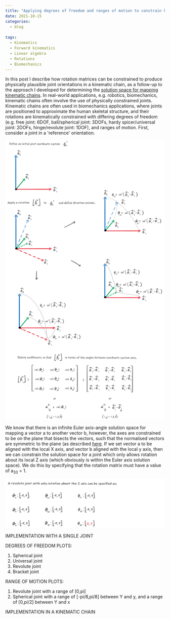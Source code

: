 ```yaml
---
title: "Applying degrees of freedom and ranges of motion to constrain kinematic chains in forward kinematics"
date: 2021-10-15
categories:
  - blog

tags:
  - Kinematics
  - Forward kinematics
  - Linear algebra
  - Rotations
  - Biomechanics
---
```


In this post I describe how rotation matrices can be constrained to produce physically plausible joint orientations in a kinematic chain, as a follow-up to the approach I developed for determining the <a href="https://kevgildea.github.io/blog/Kinematic-Chain-Mapping/" target="_blank">solution space for mapping kinematic chains</a>. In real-world applications, e.g. robotics, biomechanics, kinematic chains often involve the use of physically constrained joints. Kinematic chains are often used in biomechanics applications, where joints are positioned to approximate the human skeletal structure, and their rotations are kinematically constrained with differing degrees of freedom (e.g. free joint: 6DOF, ball/spherical joint: 3DOFs, hardy spicer/universal joint: 2DOFs, hinge/revolute joint: 1DOF), and ranges of motion. First, consider a joint in a 'reference' orientation.

<p align="center">
  <img src="/assets/images/ROM-forward-kinematics/fig1.png" width="1200">
</p>

We know that there is an infinite Euler axis-angle solution space for mapping a vector a to another vector b, however, the axes are constrained to be on the plane that bisects the vectors, such that the normalised vectors are symmetric to the plane (as described <a href="https://kevgildea.github.io/blog/Euler-Axis-Vector-Mapping/" target="_blank">here</a>. If we set vector a to be aligned with the local X axis, and vector b aligned with the local y axis, then we can constrain the solution space for a joint which only allows rotation about its local Z axis (which obviously is within the Euler axis solution space). We do this by specifying that the rotation matrix must have a value of a<sub>33</sub> = 1.

<p align="center">
  <img src="/assets/images/ROM-forward-kinematics/fig2.png" width="1200">
</p>









IMPLEMENTATION WITH A SINGLE JOINT

DEGREES OF FREEDOM PLOTS:
1. Spherical joint 
2. Universal joint
3. Revolute joint
4. Bracket joint

RANGE OF MOTION PLOTS:
1. Revolute joint with a range of [0,pi]
2. Spherical joint with a range of [-pi/8,pi/8] between Y and y, and a range of [0,pi/2] between Y and x

IMPLEMENTATION IN A KINEMATIC CHAIN







